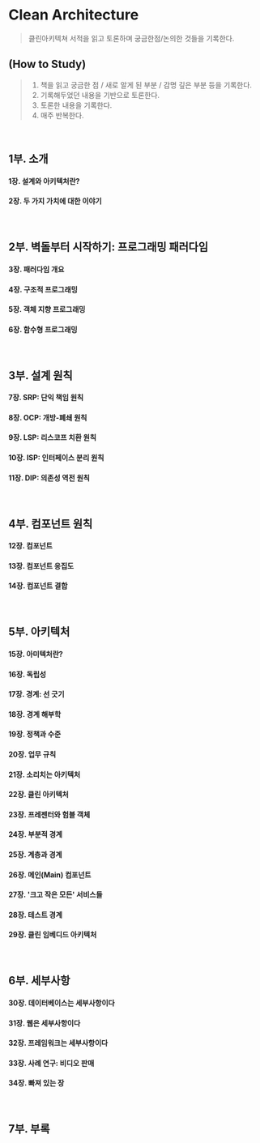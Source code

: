 
# Clean Architecture

> 클린아키텍쳐 서적을 읽고 토론하며 궁금한점/논의한 것들을 기록한다.

## (How to Study)

> 1. 책을 읽고 궁금한 점 / 새로 알게 된 부분 / 감명 깊은 부분 등을 기록한다.
> 2. 기록해두었던 내용을 기반으로 토론한다.
> 3. 토론한 내용을 기록한다.
> 4. 매주 반복한다.

&nbsp;

## 1부. 소개

#### 1장. 설계와 아키텍처란?

#### 2장. 두 가지 가치에 대한 이야기

&nbsp;

## 2부. 벽돌부터 시작하기: 프로그래밍 패러다임

#### 3장. 패러다임 개요

#### 4장. 구조적 프로그래밍

#### 5장. 객체 지향 프로그래밍

#### 6장. 함수형 프로그래밍

&nbsp;

## 3부. 설계 원칙

#### 7장. SRP: 단익 책임 원칙

#### 8장. OCP: 개방-폐쇄 원칙

#### 9장. LSP: 리스코프 치환 원칙

#### 10장. ISP: 인터페이스 분리 원칙

#### 11장. DIP: 의존성 역전 원칙

&nbsp;

## 4부. 컴포넌트 원칙

#### 12장. 컴포넌트

#### 13장. 컴포넌트 응집도

#### 14장. 컴포넌트 결합

&nbsp;

## 5부. 아키텍처

#### 15장. 아미텍처란?

#### 16장. 독립성

#### 17장. 경계: 선 긋기

#### 18장. 경계 해부학

#### 19장. 정책과 수준

#### 20장. 업무 규칙

#### 21장. 소리치는 아키텍처

#### 22장. 클린 아키텍처

#### 23장. 프레젠터와 험블 객체

#### 24장. 부분적 경계

#### 25장. 계층과 경계

#### 26장. 메인(Main) 컴포넌트

#### 27장. '크고 작은 모든' 서비스들

#### 28장. 테스트 경계

#### 29장. 클린 임베디드 아키텍처

&nbsp;

## 6부. 세부사항

#### 30장. 데이터베이스는 세부사항이다

#### 31장. 웹은 세부사항이다

#### 32장. 프레임워크는 세부사항이다

#### 33장. 사례 연구: 비디오 판매

#### 34장. 빠져 있는 장

&nbsp;

## 7부. 부록